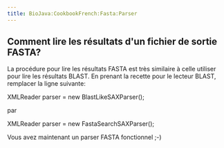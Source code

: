 ```yaml
---
title: BioJava:CookbookFrench:Fasta:Parser
---
```


Comment lire les résultats d'un fichier de sortie FASTA?
--------------------------------------------------------

La procédure pour lire les résultats FASTA est très similaire à celle
utiliser pour lire les résultats BLAST. En prenant la recette pour le
lecteur BLAST, remplacer la ligne suivante:

<java>XMLReader parser = new BlastLikeSAXParser();</java>

par

<java>XMLReader parser = new FastaSearchSAXParser();</java>

Vous avez maintenant un parser FASTA fonctionnel ;-)
